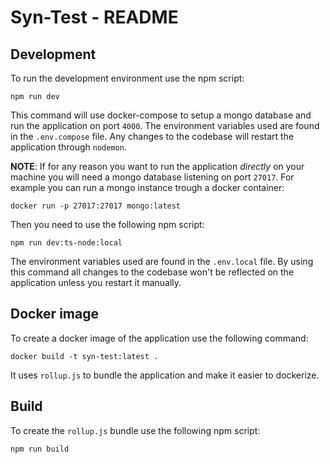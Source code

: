 # Syn-Test - README

## Development

To run the development environment use the npm script:

```shell
npm run dev
```

This command will use docker-compose to setup a mongo database and run the application on port `4000`. The environment variables used are found in the `.env.compose` file. Any changes to the codebase will restart the application through `nodemon`.

**NOTE**: If for any reason you want to run the application _directly_ on your machine you will need a mongo database listening on port `27017`.
For example you can run a mongo instance trough a docker container:

```shell
docker run -p 27017:27017 mongo:latest
```

Then you need to use the following npm script:

```shell
npm run dev:ts-node:local
```

The environment variables used are found in the `.env.local` file.
By using this command all changes to the codebase won't be reflected on the application unless you restart it manually.

## Docker image

To create a docker image of the application use the following command:

```shell
docker build -t syn-test:latest .
```

It uses `rollup.js` to bundle the application and make it easier to dockerize.

## Build

To create the `rollup.js` bundle use the following npm script:

```shell
npm run build
```
